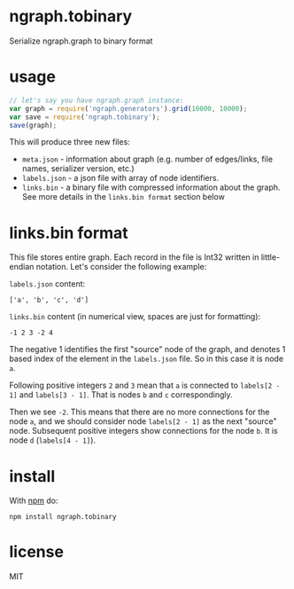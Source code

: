 # ngraph.tobinary

Serialize ngraph.graph to binary format

# usage

``` js
// let's say you have ngraph.graph instance:
var graph = require('ngraph.generators').grid(10000, 10000);
var save = require('ngraph.tobinary');
save(graph);
```

This will produce three new files:

* `meta.json` - information about graph (e.g. number of edges/links, file names, serializer version, etc.)
* `labels.json` - a json file with array of node identifiers.
* `links.bin` - a binary file with compressed information about the graph.
See more details in the `links.bin format` section below


# links.bin format

This file stores entire graph. Each record in the file is Int32 written in little-endian
notation. Let's consider the following example:

`labels.json` content:

```
['a', 'b', 'c', 'd']
```

`links.bin` content (in numerical view, spaces are just for formatting):

```
-1 2 3 -2 4
```

The negative 1 identifies the first "source" node of the graph, and denotes 1 based index
of the element in the `labels.json` file. So in this case it is node `a`.

Following positive integers `2` and `3` mean that `a` is connected to `labels[2 - 1]`
and `labels[3 - 1]`. That is nodes `b` and `c` correspondingly.

Then we see `-2`. This means that there are no more connections for the node `a`,
and we should consider node `labels[2 - 1]` as the next "source" node. Subsequent
positive integers show connections for the node `b`. It is node `d` (`labels[4 - 1]`).

# install

With [npm](https://npmjs.org) do:

```
npm install ngraph.tobinary
```

# license

MIT
